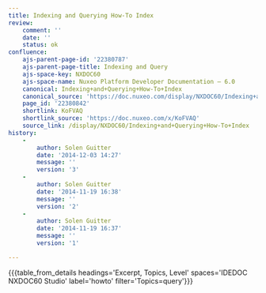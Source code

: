 ```yaml
---
title: Indexing and Querying How-To Index
review:
    comment: ''
    date: ''
    status: ok
confluence:
    ajs-parent-page-id: '22380787'
    ajs-parent-page-title: Indexing and Query
    ajs-space-key: NXDOC60
    ajs-space-name: Nuxeo Platform Developer Documentation — 6.0
    canonical: Indexing+and+Querying+How-To+Index
    canonical_source: 'https://doc.nuxeo.com/display/NXDOC60/Indexing+and+Querying+How-To+Index'
    page_id: '22380842'
    shortlink: KoFVAQ
    shortlink_source: 'https://doc.nuxeo.com/x/KoFVAQ'
    source_link: /display/NXDOC60/Indexing+and+Querying+How-To+Index
history:
    - 
        author: Solen Guitter
        date: '2014-12-03 14:27'
        message: ''
        version: '3'
    - 
        author: Solen Guitter
        date: '2014-11-19 16:38'
        message: ''
        version: '2'
    - 
        author: Solen Guitter
        date: '2014-11-19 16:37'
        message: ''
        version: '1'

---
```

{{{table_from_details headings='Excerpt, Topics, Level' spaces='IDEDOC NXDOC60 Studio' label='howto' filter='Topics=query'}}}

&nbsp;

&nbsp;
